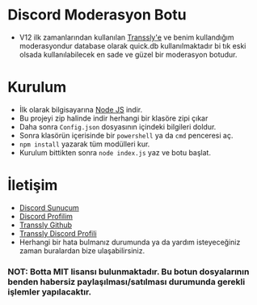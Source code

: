 # Discord Moderasyon Botu

* V12 ilk zamanlarından kullanılan [Transsly'e](https://github.com/transsly) ve benim kullandığım moderasyondur database olarak quick.db kullanılmaktadır bi tık eski olsada kullanılabilecek en sade ve güzel bir moderasyon botudur.

# Kurulum
* İlk olarak bilgisayarına [Node JS](https://nodejs.org/en/) indir.
* Bu projeyi zip halinde indir herhangi bir klasöre zipi çıkar
* Daha sonra `Config.json` dosyasının içindeki bilgileri doldur.
* Sonra klasörün içerisinde bir `powershell` ya da `cmd` penceresi aç.
* ```npm install``` yazarak tüm modülleri kur.
* Kurulum bittikten sonra ```node index.js``` yaz ve botu başlat.

# İletişim
* [Discord Sunucum](https://discord.gg/iban)
* [Discord Profilim](https://discord.com/users/545976310342746152)
* [Transsly Github](https://github.com/transsly)
* [Transsly Discord Profili](https://discord.com/users/201096212533739530)
* Herhangi bir hata bulmanız durumunda ya da yardım isteyeceğiniz zaman buralardan bize ulaşabilirsiniz.

### NOT: Botta MIT lisansı bulunmaktadır. Bu botun dosyalarının benden habersiz paylaşılması/satılması durumunda gerekli işlemler yapılacaktır.
